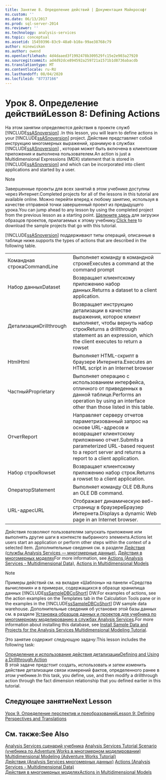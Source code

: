 ```yaml
---
title: Занятие 8. Определение действий | Документация Майкрософт
ms.custom: ''
ms.date: 06/13/2017
ms.prod: sql-server-2014
ms.reviewer: ''
ms.technology: analysis-services
ms.topic: conceptual
ms.assetid: 15459396-83c9-48a0-b10a-99ae38768c79
author: minewiskan
ms.author: owend
ms.openlocfilehash: 4d4daaed3f1992478b309529fc15e2e903a27920
ms.sourcegitcommit: ad4d92dce894592a259721a1571b1d8736abacdb
ms.translationtype: MT
ms.contentlocale: ru-RU
ms.lasthandoff: 08/04/2020
ms.locfileid: "87737166"
---
```

# <a name="lesson-8-defining-actions"></a><span data-ttu-id="08a22-102">Урок 8. Определение действий</span><span class="sxs-lookup"><span data-stu-id="08a22-102">Lesson 8: Defining Actions</span></span>
  <span data-ttu-id="08a22-103">На этом занятии определяются действия в проекте служб [!INCLUDE[ssASnoversion](../includes/ssasnoversion-md.md)] .</span><span class="sxs-lookup"><span data-stu-id="08a22-103">In this lesson, you will learn to define actions in your [!INCLUDE[ssASnoversion](../includes/ssasnoversion-md.md)] project.</span></span> <span data-ttu-id="08a22-104">Действие представляет собой инструкцию многомерных выражений, хранимую в службах [!INCLUDE[ssASnoversion](../includes/ssasnoversion-md.md)] , которая может быть включена в клиентские приложения и выполнена пользователем.</span><span class="sxs-lookup"><span data-stu-id="08a22-104">An action is just a Multidimensional Expressions (MDX) statement that is stored in [!INCLUDE[ssASnoversion](../includes/ssasnoversion-md.md)] and which can be incorporated into client applications and started by a user.</span></span>  
  
> [!NOTE]  
>  <span data-ttu-id="08a22-105">Завершенные проекты для всех занятий в этом учебнике доступны через Интернет.</span><span class="sxs-lookup"><span data-stu-id="08a22-105">Completed projects for all of the lessons in this tutorial are available online.</span></span> <span data-ttu-id="08a22-106">Можно перейти вперед к любому занятию, используя в качестве отправной точки завершенный проект из предыдущего урока.</span><span class="sxs-lookup"><span data-stu-id="08a22-106">You can jump ahead to any lesson by using the completed project from the previous lesson as a starting point.</span></span> <span data-ttu-id="08a22-107">[Щелкните здесь](https://go.microsoft.com/fwlink/?LinkID=221866) для загрузки образцов проектов, прилагаемых к этому учебнику.</span><span class="sxs-lookup"><span data-stu-id="08a22-107">[Click here](https://go.microsoft.com/fwlink/?LinkID=221866) to download the sample projects that go with this tutorial.</span></span>  
  
 [!INCLUDE[ssASnoversion](../includes/ssasnoversion-md.md)] <span data-ttu-id="08a22-108">поддерживают типы операций, описанные в таблице ниже.</span><span class="sxs-lookup"><span data-stu-id="08a22-108">supports the types of actions that are described in the following table.</span></span>  
  
|||  
|-|-|  
|<span data-ttu-id="08a22-109">Командная строка</span><span class="sxs-lookup"><span data-stu-id="08a22-109">CommandLine</span></span>|<span data-ttu-id="08a22-110">Выполняет команду в командной строке</span><span class="sxs-lookup"><span data-stu-id="08a22-110">Executes a command at the command prompt</span></span>|  
|<span data-ttu-id="08a22-111">Набор данных</span><span class="sxs-lookup"><span data-stu-id="08a22-111">Dataset</span></span>|<span data-ttu-id="08a22-112">Возвращает клиентскому приложению набор данных.</span><span class="sxs-lookup"><span data-stu-id="08a22-112">Returns a dataset to a client application.</span></span>|  
|<span data-ttu-id="08a22-113">Детализация</span><span class="sxs-lookup"><span data-stu-id="08a22-113">Drillthrough</span></span>|<span data-ttu-id="08a22-114">Возвращает инструкцию детализации в качестве выражения, которое клиент выполняет, чтобы вернуть набор строк</span><span class="sxs-lookup"><span data-stu-id="08a22-114">Returns a drillthrough statement as an expression, which the client executes to return a rowset</span></span>|  
|<span data-ttu-id="08a22-115">Html</span><span class="sxs-lookup"><span data-stu-id="08a22-115">Html</span></span>|<span data-ttu-id="08a22-116">Выполняет HTML-скрипт в браузере Интернета.</span><span class="sxs-lookup"><span data-stu-id="08a22-116">Executes an HTML script in an Internet browser</span></span>|  
|<span data-ttu-id="08a22-117">Частный</span><span class="sxs-lookup"><span data-stu-id="08a22-117">Proprietary</span></span>|<span data-ttu-id="08a22-118">Выполняет операцию с использованием интерфейса, отличного от приведенных в данной таблице.</span><span class="sxs-lookup"><span data-stu-id="08a22-118">Performs an operation by using an interface other than those listed in this table.</span></span>|  
|<span data-ttu-id="08a22-119">Отчет</span><span class="sxs-lookup"><span data-stu-id="08a22-119">Report</span></span>|<span data-ttu-id="08a22-120">Направляет серверу отчетов параметризованный запрос на основе URL-адресов и возвращает клиентскому приложению отчет.</span><span class="sxs-lookup"><span data-stu-id="08a22-120">Submits a parameterized URL-based request to a report server and returns a report to a client application.</span></span>|  
|<span data-ttu-id="08a22-121">Набор строк</span><span class="sxs-lookup"><span data-stu-id="08a22-121">Rowset</span></span>|<span data-ttu-id="08a22-122">Возвращает клиентскому приложению набор строк.</span><span class="sxs-lookup"><span data-stu-id="08a22-122">Returns a rowset to a client application.</span></span>|  
|<span data-ttu-id="08a22-123">Оператор</span><span class="sxs-lookup"><span data-stu-id="08a22-123">Statement</span></span>|<span data-ttu-id="08a22-124">Выполняет команду OLE DB.</span><span class="sxs-lookup"><span data-stu-id="08a22-124">Runs an OLE DB command.</span></span>|  
|<span data-ttu-id="08a22-125">URL-адрес</span><span class="sxs-lookup"><span data-stu-id="08a22-125">URL</span></span>|<span data-ttu-id="08a22-126">Отображает динамическую веб-страницу в браузереБраузер Интернета.</span><span class="sxs-lookup"><span data-stu-id="08a22-126">Displays a dynamic Web page in an Internet browser.</span></span>|  
  
 <span data-ttu-id="08a22-127">Действия позволяют пользователям запускать приложение или выполнять другие шаги в контексте выбранного элемента.</span><span class="sxs-lookup"><span data-stu-id="08a22-127">Actions let users start an application or perform other steps within the context of a selected item.</span></span> <span data-ttu-id="08a22-128">Дополнительные сведения см. в разделе [Действия (службы Analysis Services — многомерные данные)](multidimensional-models/actions-analysis-services-multidimensional-data.md), [Действия в многомерных моделях](multidimensional-models/actions-in-multidimensional-models.md)</span><span class="sxs-lookup"><span data-stu-id="08a22-128">For more information, see [Actions &#40;Analysis Services - Multidimensional Data&#41;](multidimensional-models/actions-analysis-services-multidimensional-data.md), [Actions in Multidimensional Models](multidimensional-models/actions-in-multidimensional-models.md)</span></span>  
  
> [!NOTE]  
>  <span data-ttu-id="08a22-129">Примеры действий см. на вкладке «Шаблоны» на панели «Средства вычисления» и в примерах, содержащихся в образце хранилища данных [!INCLUDE[ssSampleDBCoShort](../includes/sssampledbcoshort-md.md)] DW.</span><span class="sxs-lookup"><span data-stu-id="08a22-129">For examples of actions, see the action examples on the Templates tab in the Calculation Tools pane or in the examples in the [!INCLUDE[ssSampleDBCoShort](../includes/sssampledbcoshort-md.md)] DW sample data warehouse.</span></span> <span data-ttu-id="08a22-130">Дополнительные сведения об установке этой базы данных см. в разделе [Установка образцов данных и проектов для учебника по многомерному моделированию в службах Analysis Services](install-sample-data-and-projects.md).</span><span class="sxs-lookup"><span data-stu-id="08a22-130">For more information about installing this database, see [Install Sample Data and Projects for the Analysis Services Multidimensional Modeling Tutorial](install-sample-data-and-projects.md).</span></span>  
  
 <span data-ttu-id="08a22-131">Это занятие содержит следующую задачу:</span><span class="sxs-lookup"><span data-stu-id="08a22-131">This lesson includes the following task:</span></span>  
  
 [<span data-ttu-id="08a22-132">Определение и использование действия детализации</span><span class="sxs-lookup"><span data-stu-id="08a22-132">Defining and Using a Drillthrough Action</span></span>](lesson-8-1-defining-and-using-a-drillthrough-action.md)  
 <span data-ttu-id="08a22-133">В этой задаче предстоит создать, использовать и затем изменить действие детализации связи измерений фактов, определенного ранее в этом учебнике.</span><span class="sxs-lookup"><span data-stu-id="08a22-133">In this task, you define, use, and then modify a drillthrough action through the fact dimension relationship that you defined earlier in this tutorial.</span></span>  
  
## <a name="next-lesson"></a><span data-ttu-id="08a22-134">Следующее занятие</span><span class="sxs-lookup"><span data-stu-id="08a22-134">Next Lesson</span></span>  
 [<span data-ttu-id="08a22-135">Урок 9. Определение перспектив и преобразований</span><span class="sxs-lookup"><span data-stu-id="08a22-135">Lesson 9: Defining Perspectives and Translations</span></span>](lesson-9-defining-perspectives-and-translations.md)  
  
## <a name="see-also"></a><span data-ttu-id="08a22-136">См. также:</span><span class="sxs-lookup"><span data-stu-id="08a22-136">See Also</span></span>  
 <span data-ttu-id="08a22-137">[Analysis Services сценарий учебника](analysis-services-tutorial-scenario.md) </span><span class="sxs-lookup"><span data-stu-id="08a22-137">[Analysis Services Tutorial Scenario](analysis-services-tutorial-scenario.md) </span></span>  
 <span data-ttu-id="08a22-138">[&#40;учебника по Adventure Works в многомерном моделировании&#41;](multidimensional-modeling-adventure-works-tutorial.md) </span><span class="sxs-lookup"><span data-stu-id="08a22-138">[Multidimensional Modeling &#40;Adventure Works Tutorial&#41;](multidimensional-modeling-adventure-works-tutorial.md) </span></span>  
 <span data-ttu-id="08a22-139">[Действия &#40;Analysis Services многомерных данных&#41;](multidimensional-models/actions-analysis-services-multidimensional-data.md) </span><span class="sxs-lookup"><span data-stu-id="08a22-139">[Actions &#40;Analysis Services - Multidimensional Data&#41;](multidimensional-models/actions-analysis-services-multidimensional-data.md) </span></span>  
 [<span data-ttu-id="08a22-140">Действия в многомерных моделях</span><span class="sxs-lookup"><span data-stu-id="08a22-140">Actions in Multidimensional Models</span></span>](multidimensional-models/actions-in-multidimensional-models.md)  
  
  
